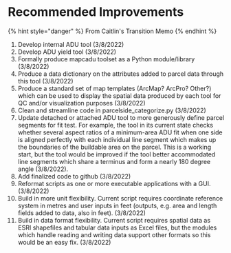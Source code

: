 # Recommended Improvements

{% hint style="danger" %}
From Caitlin's Transition Memo
{% endhint %}

1. Develop internal ADU tool (3/8/2022)
2. Develop ADU yield tool (3/8/2022)
3. Formally produce mapcadu toolset as a Python module/library (3/8/2022)
4. Produce a data dictionary on the attributes added to parcel data through this tool (3/8/2022)
5. Produce a standard set of map templates (ArcMap? ArcPro? Other?) which can be used to display the spatial data produced by each tool for QC and/or visualization purposes (3/8/2022)
6. Clean and streamline code in parcelside\_categorize.py (3/8/2022)
7. Update detached or attached ADU tool to more generously define parcel segments for fit test. For example, the tool in its current state checks whether several aspect ratios of a minimum-area ADU fit when one side is aligned perfectly with each individual line segment which makes up the boundaries of the buildable area on the parcel. This is a working start, but the tool would be improved if the tool better accommodated line segments which share a terminus and form a nearly 180 degree angle (3/8/2022).
8. &#x20;Add finalized code to github (3/8/2022)
9. Reformat scripts as one or more executable applications with a GUI. (3/8/2022)
10. Build in more unit flexibility. Current script requires coordinate reference system in metres and user inputs in feet (outputs, e.g. area and length fields added to data, also in feet). (3/8/2022)
11. Build in data format flexibility. Current script requires spatial data as ESRI shapefiles and tabular data inputs as Excel files, but the modules which handle reading and writing data support other formats so this would be an easy fix. (3/8/2022)
